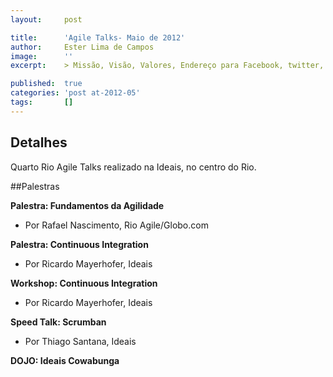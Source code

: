 ```yaml
---
layout:     post

title:      'Agile Talks- Maio de 2012'
author:     Ester Lima de Campos
image:      ''
excerpt:    > Missão, Visão, Valores, Endereço para Facebook, twitter, grupo no google, etc.

published:  true
categories: 'post at-2012-05'
tags:       []
---
```


## Detalhes

Quarto Rio Agile Talks realizado na Ideais, no centro do Rio.

##Palestras

**Palestra: Fundamentos da Agilidade**
- Por Rafael Nascimento, Rio Agile/Globo.com

**Palestra: Continuous Integration**
- Por Ricardo Mayerhofer, Ideais

**Workshop: Continuous Integration**
- Por Ricardo Mayerhofer, Ideais

**Speed Talk: Scrumban** 
- Por Thiago Santana, Ideais

**DOJO: Ideais Cowabunga**

